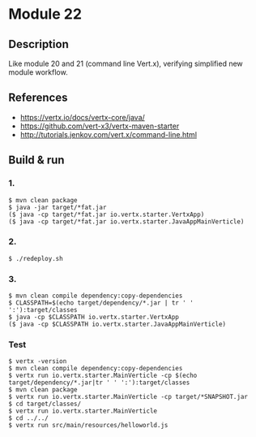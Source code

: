 # Module 22

## Description

Like module 20 and 21 (command line Vert.x), verifying simplified new module workflow.

## References

* https://vertx.io/docs/vertx-core/java/
* https://github.com/vert-x3/vertx-maven-starter
* http://tutorials.jenkov.com/vert.x/command-line.html

## Build & run

### 1.

```
$ mvn clean package
$ java -jar target/*fat.jar
($ java -cp target/*fat.jar io.vertx.starter.VertxApp)
($ java -cp target/*fat.jar io.vertx.starter.JavaAppMainVerticle)
```

### 2.

```
$ ./redeploy.sh
```

### 3.

```
$ mvn clean compile dependency:copy-dependencies
$ CLASSPATH=$(echo target/dependency/*.jar | tr ' ' ':'):target/classes
$ java -cp $CLASSPATH io.vertx.starter.VertxApp
($ java -cp $CLASSPATH io.vertx.starter.JavaAppMainVerticle)
```

### Test

```
$ vertx -version
$ mvn clean compile dependency:copy-dependencies
$ vertx run io.vertx.starter.MainVerticle -cp $(echo target/dependency/*.jar|tr ' ' ':'):target/classes
$ mvn clean package
$ vertx run io.vertx.starter.MainVerticle -cp target/*SNAPSHOT.jar 
$ cd target/classes/
$ vertx run io.vertx.starter.MainVerticle
$ cd ../../
$ vertx run src/main/resources/helloworld.js
```

